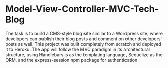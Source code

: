 # Model-View-Controller-MVC-Tech-Blog
The task is to build a CMS-style blog site similar to a Wordpress site, where developers can publish their blog posts and comment on other developers’ posts as well. This project was built completely from scratch and deployed it to Heroku. The app will follow the MVC paradigm in its architectural structure, using Handlebars.js as the templating language, Sequelize as the ORM, and the express-session npm package for authentication.

